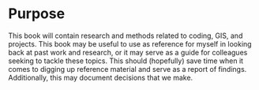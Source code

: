 # Purpose

This book will contain research and methods related to coding, GIS, and projects. This book may be useful to use as reference for myself in looking back at past work and research, or it may serve as a guide for colleagues seeking to tackle these topics. This should \(hopefully\) save time when it comes to digging up reference material and serve as a report of findings. Additionally, this may document decisions that we make.

